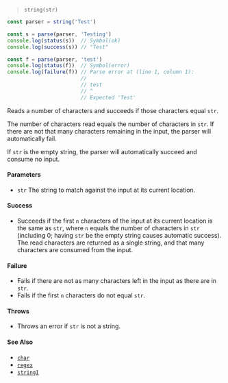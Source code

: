 <!--
 Copyright (c) 2020 Thomas J. Otterson
 
 This software is released under the MIT License.
 https://opensource.org/licenses/MIT
-->

> `string(str)`

```javascript
const parser = string('Test')

const s = parse(parser, 'Testing')
console.log(status(s))  // Symbol(ok)
console.log(success(s)) // "Test"

const f = parse(parser, 'test')
console.log(status(f))  // Symbol(error)
console.log(failure(f)) // Parse error at (line 1, column 1):
                        //
                        // test
                        // ^
                        // Expected 'Test'
```

Reads a number of characters and succeeds if those characters equal `str`.

The number of characters read equals the number of characters in `str`. If there are not that many characters remaining in the input, the parser will automatically fail.

If `str` is the empty string, the parser will automatically succeed and consume no input.

#### Parameters

* `str` The string to match against the input at its current location.

#### Success

* Succeeds if the first `n` characters of the input at its current location is the same as `str`, where `n` equals the number of characters in `str` (including 0; having `str` be the empty string causes automatic success). The read characters are returned as a single string, and that many characters are consumed from the input.

#### Failure

* Fails if there are not as many characters left in the input as there are in `str`.
* Fails if the first `n` characters do not equal `str`.

#### Throws

* Throws an error if `str` is not a string.

#### See Also

* [`char`](char.md)
* [`regex`](regex.md)
* [`stringI`](stringi.md)